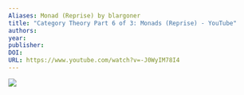 ```yaml
---
Aliases: Monad (Reprise) by blargoner
title: "Category Theory Part 6 of 3: Monads (Reprise) - YouTube"
authors: 
year: 
publisher: 
DOI: 
URL: https://www.youtube.com/watch?v=-J0WyIM78I4
---
```


![](https://www.youtube.com/watch?v=-J0WyIM78I4)